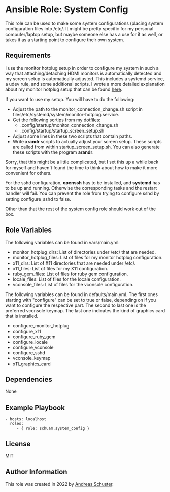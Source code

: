# Ansible Role: System Config

This role can be used to make some system configurations (placing system
configuration files into /etc/. It might be pretty specific for my personal
computer/laptop setup, but maybe someone else has a use for it as well, or
takes it as a starting point to configure their own system.


## Requirements

I use the monitor hotplug setup in order to configure my system in such a way
that attaching/detaching HDMI monitors is automatically detected and my screen
setup is automatically adjusted. This includes a systemd service, a udev rule,
and some additional scripts. I wrote a more detailed explanation about my
monitor hotplug setup that can be found
[here](https://schuam.de/en/posts/82276148b1.html).

If you want to use my setup. You will have to do the following:

- Adjust the path to the monitor_connection_change.sh script in
  files/etc/systemd/system/monitor-hotplug.service.
- Get the following scrtips from my
  [dotfiles](https://github.com/schuam/.dotfiles/):
  - .config/startup/monitor_connection_change.sh
  - .config/startup/startup_screen_setup.sh
- Adjust some lines in these two scripts that contain paths.
- Write **xrandr** scripts to actually adjust your screen setup. These scripts
  are called from within startup_screen_setup.sh. You can also generate these
  scripts with the program **arandr**.

Sorry, that this might be a little complicated, but I set this up a while back
for myself and haven't found the time to think about how to make it more
convenient for others.

For the sshd configuration, **openssh** has to be installed, and **systemd**
has to be up and running. Otherwise the corresponding tasks  and the restart
handler will fail. You can prevent the role from trying to configure sshd by
setting configure_sshd to false.

Other than that the rest of the system config role should work out of the box.


## Role Variables

The following variables can be found in vars/main.yml:

- monitor_hotplug_dirs: List of directories under /etc/ that are needed.
- monitor_hotplug_files: List of files for my monitor hotplug configuration.
- x11_dirs: List of X11 directories that are needed under /etc/.
- x11_files: List of files for my X11 configuration.
- ruby_gem_files: List of files for ruby gem configuration.
- locale_files: List of files for the locale configuration.
- vconsole_files: List of files for the vconsole configuration.


The following variables can be found in defaults/main.yml. The first ones
starting with "configure" can be set to true or false, depending on if you want
to configure the respective part. The second to last one is the preferred
vconsole keymap. The last one indicates the kind of graphics card that is
installed.

- configure_monitor_hotplug
- configure_x11
- configure_ruby_gem
- configure_locale
- configure_vconsole
- configure_sshd
- vconsole_keymap
- x11_graphics_card


## Dependencies

None


## Example Playbook

    - hosts: localhost
      roles:
         - { role: schuam.system_config }

## License

MIT


## Author Information

This role was created in 2022 by [Andreas Schuster](https://www.schuam.de/).

